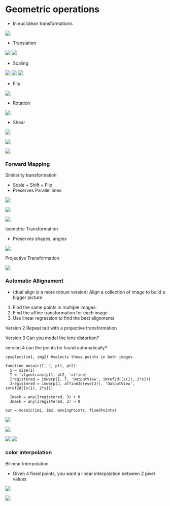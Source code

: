 

# Geometric operations
- In euclidean transformations

![](geometric_operations.jpeg)


- Translation

![](translation_1.jpeg)
![](translation_2.jpeg)

- Scaling
 
![](scaling.jpeg)
![](scaling_2.jpeg)
![](scaling_3.jpeg)

- Flip

![](flip.jpeg)

- Rotation

![](rotation.jpeg)

- Shear

![](shear_img_1.jpeg)

![](shear_img_2.jpeg)

![](shear_img_3.jpeg)



### Forward Mapping
Similarity transformation
- Scale + Shift + Flip
- Preserves Parallel lines

![](forward_mapping.jpeg)

![](forward_mapping_2.jpeg)

![](forward_mapping_3.jpeg)

Isometric Transformation
- Preserves shapes, angles

![](isometric_transformation.jpeg)

Projective Transformation

![](projective_transformation.jpeg)

### Automatic Allignament
- (dual align is a more robust version)
Align a collection of image to build a bigger picture
1. Find the same points in multiple images.
2. Find the affine transformation for each image
3. Use linear regression to find the best alignments

Version 2
Repeat but with a projective transformation

Version 3
Can you model the lens distortion?

version 4
can the points be found automatically?
```
cpselect(im1, img2) #selects those points in both images

function mosaic(I, J, pt1, pt2):
  S = size(I)
  T = fitgeotrans(pt1, pt2, 'affine)
  Iregistered = imwarp(I, T, 'OutputView', imref2d([s(1), 2*s]))
  Jregistered = imwarp(J, affine2d(eye(3)), 'OutputView', imref2d([s(1), 2*s]))
  
  Imask = any(Iregistered, 3) > 0
  Jmask = any(Jregistered, 3) > 0
  
out = mosaic(im1, im2, movingPoints, fixedPoints)
```
![](corresponding_points.jpeg)

![](inverse_transformation.jpeg)

![](forward_transformation.jpeg)
![](backwards_transformation.jpeg)


### color interpolation
Bilinear Interpolation
- Given 4 fixed points, you want a linear interpolation between 2 pivel values

![](bilinear_interpolation.jpeg)

![](other_interpolation.jpeg)

